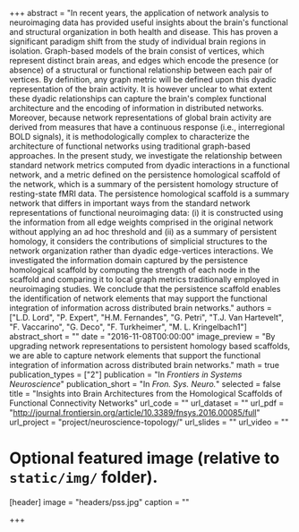 +++
abstract = "In recent years, the application of network analysis to neuroimaging data has provided useful insights about the brain's functional and structural organization in both health and disease. This has proven a significant paradigm shift from the study of individual brain regions in isolation. Graph-based models of the brain consist of vertices, which represent distinct brain areas, and edges which encode the presence (or absence) of a structural or functional relationship between each pair of vertices. By definition, any graph metric will be defined upon this dyadic representation of the brain activity. It is however unclear to what extent these dyadic relationships can capture the brain's complex functional architecture and the encoding of information in distributed networks. Moreover, because network representations of global brain activity are derived from measures that have a continuous response (i.e., interregional BOLD signals), it is methodologically complex to characterize the architecture of functional networks using traditional graph-based approaches. In the present study, we investigate the relationship between standard network metrics computed from dyadic interactions in a functional network, and a metric defined on the persistence homological scaffold of the network, which is a summary of the persistent homology structure of resting-state fMRI data. The persistence homological scaffold is a summary network that differs in important ways from the standard network representations of functional neuroimaging data: (i) it is constructed using the information from all edge weights comprised in the original network without applying an ad hoc threshold and (ii) as a summary of persistent homology, it considers the contributions of simplicial structures to the network organization rather than dyadic edge-vertices interactions. We investigated the information domain captured by the persistence homological scaffold by computing the strength of each node in the scaffold and comparing it to local graph metrics traditionally employed in neuroimaging studies. We conclude that the persistence scaffold enables the identification of network elements that may support the functional integration of information across distributed brain networks."
authors = ["L.D. Lord", "P. Expert", "H.M. Fernandes", "G. Petri", "T.J. Van Hartevelt", "F. Vaccarino", "G. Deco", "F. Turkheimer", "M. L. Kringelbach1"]
abstract_short = ""
date = "2016-11-08T00:00:00"
image_preview = "By upgrading network representations to persistent homology based scaffolds, we are able to capture network elements that support the functional integration of information across distributed brain networks."
math = true
publication_types = ["2"]
publication = "In *Frontiers in Systems Neuroscience*"
publication_short = "In *Fron. Sys. Neuro.*"
selected = false
title = "Insights into Brain Architectures from the Homological Scaffolds of Functional Connectivity Networks"
url_code = ""
url_dataset = ""
url_pdf = "http://journal.frontiersin.org/article/10.3389/fnsys.2016.00085/full"
url_project = "project/neuroscience-topology/"
url_slides = ""
url_video = ""


# Optional featured image (relative to `static/img/` folder).
[header]
image = "headers/pss.jpg"
caption = ""

+++

